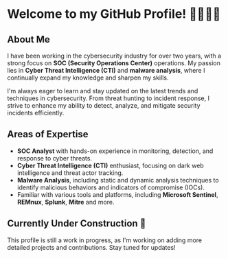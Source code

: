 # Welcome to my GitHub Profile! 🚀😄🕵️‍♂️

## About Me
I have been working in the cybersecurity industry for over two years, with a strong focus on **SOC (Security Operations Center)** operations. My passion lies in **Cyber Threat Intelligence (CTI)** and **malware analysis**, where I continually expand my knowledge and sharpen my skills.

I'm always eager to learn and stay updated on the latest trends and techniques in cybersecurity. From threat hunting to incident response, I strive to enhance my ability to detect, analyze, and mitigate security incidents efficiently.

## Areas of Expertise
- **SOC Analyst** with hands-on experience in monitoring, detection, and response to cyber threats.
- **Cyber Threat Intelligence (CTI)** enthusiast, focusing on dark web intelligence and threat actor tracking.
- **Malware Analysis**, including static and dynamic analysis techniques to identify malicious behaviors and indicators of compromise (IOCs).
- Familiar with various tools and platforms, including **Microsoft Sentinel**, **REMnux**, **Splunk**, **Mitre** and more.

## Currently Under Construction 🚧
This profile is still a work in progress, as I'm working on adding more detailed projects and contributions. Stay tuned for updates!



